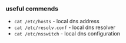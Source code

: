 ### useful commends
* ```cat /etc/hosts``` - local dns address
* ```cat /etc/resolv.conf``` - local dns resolver
* ```cat /etc/nsswitch``` - local dns configuration
